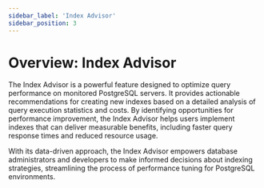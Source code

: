 ```yaml
---
sidebar_label: 'Index Advisor' 
sidebar_position: 3
---
```


# Overview: Index Advisor
The Index Advisor is a powerful feature designed to optimize query performance on monitored PostgreSQL servers. It provides actionable recommendations for creating new indexes based on a detailed analysis of query execution statistics and costs. By identifying opportunities for performance improvement, the Index Advisor helps users implement indexes that can deliver measurable benefits, including faster query response times and reduced resource usage.

With its data-driven approach, the Index Advisor empowers database administrators and developers to make informed decisions about indexing strategies, streamlining the process of performance tuning for PostgreSQL environments.


